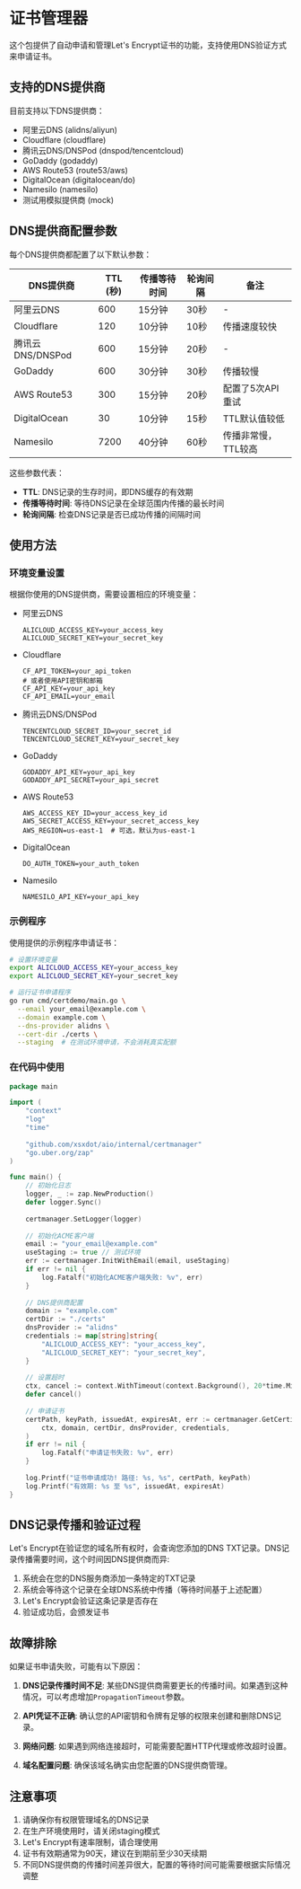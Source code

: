# 证书管理器

这个包提供了自动申请和管理Let's Encrypt证书的功能，支持使用DNS验证方式来申请证书。

## 支持的DNS提供商

目前支持以下DNS提供商：

- 阿里云DNS (alidns/aliyun)
- Cloudflare (cloudflare)
- 腾讯云DNS/DNSPod (dnspod/tencentcloud)
- GoDaddy (godaddy)
- AWS Route53 (route53/aws)
- DigitalOcean (digitalocean/do)
- Namesilo (namesilo)
- 测试用模拟提供商 (mock)

## DNS提供商配置参数

每个DNS提供商都配置了以下默认参数：

| DNS提供商 | TTL (秒) | 传播等待时间 | 轮询间隔 | 备注 |
|----------|---------|------------|---------|------|
| 阿里云DNS | 600 | 15分钟 | 30秒 | - |
| Cloudflare | 120 | 10分钟 | 10秒 | 传播速度较快 |
| 腾讯云DNS/DNSPod | 600 | 15分钟 | 20秒 | - |
| GoDaddy | 600 | 30分钟 | 30秒 | 传播较慢 |
| AWS Route53 | 300 | 15分钟 | 20秒 | 配置了5次API重试 |
| DigitalOcean | 30 | 10分钟 | 15秒 | TTL默认值较低 |
| Namesilo | 7200 | 40分钟 | 60秒 | 传播非常慢，TTL较高 |

这些参数代表：

- **TTL**: DNS记录的生存时间，即DNS缓存的有效期
- **传播等待时间**: 等待DNS记录在全球范围内传播的最长时间
- **轮询间隔**: 检查DNS记录是否已成功传播的间隔时间

## 使用方法

### 环境变量设置

根据你使用的DNS提供商，需要设置相应的环境变量：

- 阿里云DNS
  ```
  ALICLOUD_ACCESS_KEY=your_access_key
  ALICLOUD_SECRET_KEY=your_secret_key
  ```

- Cloudflare
  ```
  CF_API_TOKEN=your_api_token
  # 或者使用API密钥和邮箱
  CF_API_KEY=your_api_key
  CF_API_EMAIL=your_email
  ```

- 腾讯云DNS/DNSPod
  ```
  TENCENTCLOUD_SECRET_ID=your_secret_id
  TENCENTCLOUD_SECRET_KEY=your_secret_key
  ```

- GoDaddy
  ```
  GODADDY_API_KEY=your_api_key
  GODADDY_API_SECRET=your_api_secret
  ```

- AWS Route53
  ```
  AWS_ACCESS_KEY_ID=your_access_key_id
  AWS_SECRET_ACCESS_KEY=your_secret_access_key
  AWS_REGION=us-east-1  # 可选，默认为us-east-1
  ```

- DigitalOcean
  ```
  DO_AUTH_TOKEN=your_auth_token
  ```

- Namesilo
  ```
  NAMESILO_API_KEY=your_api_key
  ```

### 示例程序

使用提供的示例程序申请证书：

```bash
# 设置环境变量
export ALICLOUD_ACCESS_KEY=your_access_key
export ALICLOUD_SECRET_KEY=your_secret_key

# 运行证书申请程序
go run cmd/certdemo/main.go \
  --email your_email@example.com \
  --domain example.com \
  --dns-provider alidns \
  --cert-dir ./certs \
  --staging  # 在测试环境申请，不会消耗真实配额
```

### 在代码中使用

```go
package main

import (
    "context"
    "log"
    "time"
    
    "github.com/xsxdot/aio/internal/certmanager"
    "go.uber.org/zap"
)

func main() {
    // 初始化日志
    logger, _ := zap.NewProduction()
    defer logger.Sync()
    
    certmanager.SetLogger(logger)
    
    // 初始化ACME客户端
    email := "your_email@example.com"
    useStaging := true // 测试环境
    err := certmanager.InitWithEmail(email, useStaging)
    if err != nil {
        log.Fatalf("初始化ACME客户端失败: %v", err)
    }
    
    // DNS提供商配置
    domain := "example.com"
    certDir := "./certs"
    dnsProvider := "alidns"
    credentials := map[string]string{
        "ALICLOUD_ACCESS_KEY": "your_access_key",
        "ALICLOUD_SECRET_KEY": "your_secret_key",
    }
    
    // 设置超时
    ctx, cancel := context.WithTimeout(context.Background(), 20*time.Minute) // 注意:应比DNS传播时间更长
    defer cancel()
    
    // 申请证书
    certPath, keyPath, issuedAt, expiresAt, err := certmanager.GetCertificate(
        ctx, domain, certDir, dnsProvider, credentials,
    )
    if err != nil {
        log.Fatalf("申请证书失败: %v", err)
    }
    
    log.Printf("证书申请成功! 路径: %s, %s", certPath, keyPath)
    log.Printf("有效期: %s 至 %s", issuedAt, expiresAt)
}
```

## DNS记录传播和验证过程

Let's Encrypt在验证您的域名所有权时，会查询您添加的DNS TXT记录。DNS记录传播需要时间，这个时间因DNS提供商而异:

1. 系统会在您的DNS服务商添加一条特定的TXT记录
2. 系统会等待这个记录在全球DNS系统中传播（等待时间基于上述配置）
3. Let's Encrypt会验证这条记录是否存在
4. 验证成功后，会颁发证书

## 故障排除

如果证书申请失败，可能有以下原因：

1. **DNS记录传播时间不足**: 某些DNS提供商需要更长的传播时间。如果遇到这种情况，可以考虑增加`PropagationTimeout`参数。

2. **API凭证不正确**: 确认您的API密钥和令牌有足够的权限来创建和删除DNS记录。

3. **网络问题**: 如果遇到网络连接超时，可能需要配置HTTP代理或修改超时设置。

4. **域名配置问题**: 确保该域名确实由您配置的DNS提供商管理。

## 注意事项

1. 请确保你有权限管理域名的DNS记录
2. 在生产环境使用时，请关闭staging模式
3. Let's Encrypt有速率限制，请合理使用
4. 证书有效期通常为90天，建议在到期前至少30天续期
5. 不同DNS提供商的传播时间差异很大，配置的等待时间可能需要根据实际情况调整 